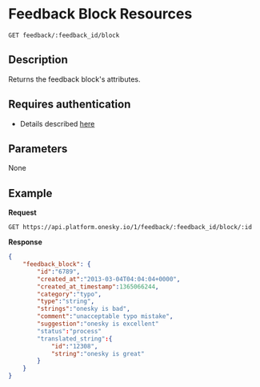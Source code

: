 # Feedback Block Resources
    GET feedback/:feedback_id/block

## Description
Returns the feedback block's attributes.

## Requires authentication
- Details described [here](/README.md#authentication)

## Parameters
None

## Example
**Request**

    GET https://api.platform.onesky.io/1/feedback/:feedback_id/block/:id

**Response**
``` json
{
    "feedback_block": {
        "id":"6789",
        "created_at":"2013-03-04T04:04:04+0000",
        "created_at_timestamp":1365066244,
        "category":"typo",
        "type":"string",
        "strings":"onesky is bad",
        "comment":"unacceptable typo mistake",
        "suggestion":"onesky is excellent"
        "status":"process"
        "translated_string":{
            "id":"12308",
            "string":"onesky is great"
        }
    }
}
```